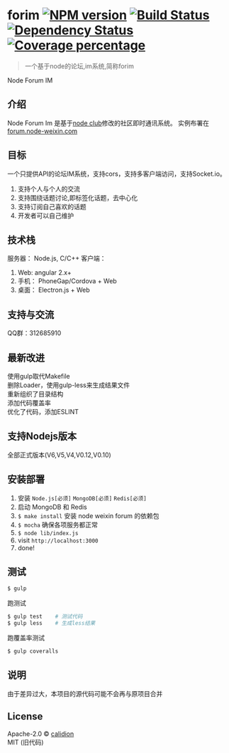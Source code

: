 # forim [![NPM version][npm-image]][npm-url] [![Build Status][travis-image]][travis-url] [![Dependency Status][daviddm-image]][daviddm-url] [![Coverage percentage][coveralls-image]][coveralls-url]
> 一个基于node的论坛,im系统,简称forim

Node Forum IM

## 介绍

Node Forum Im 是基于[node club](https://github.com/cnodejs/nodeclub)修改的社区即时通讯系统。
实例布署在[forum.node-weixin.com](http://forum.node-weixin.com)

## 目标

一个只提供API的论坛IM系统，支持cors，支持多客户端访问，支持Socket.io。

1. 支持个人与个人的交流
2. 支持围绕话题讨论,即标签化话题，去中心化
3. 支持订阅自己喜欢的话题
4. 开发者可以自己维护

## 技术栈

服务器： Node.js, C/C++
客户端：
  1. Web: angular 2.x+
  2. 手机： PhoneGap/Cordova + Web
  3. 桌面： Electron.js + Web

## 支持与交流

QQ群：312685910

## 最新改进

使用gulp取代Makefile  
删除Loader，使用gulp-less来生成结果文件  
重新组织了目录结构  
添加代码覆盖率  
优化了代码，添加ESLINT  

## 支持Nodejs版本
全部正式版本(V6,V5,V4,V0.12,V0.10)

## 安装部署

1. 安装 `Node.js[必须]` `MongoDB[必须]` `Redis[必须]`
2. 启动 MongoDB 和 Redis
3. `$ make install` 安装 node weixin forum 的依赖包
5. `$ mocha` 确保各项服务都正常
6. `$ node lib/index.js`
7. visit `http://localhost:3000`
8. done!

## 测试

```bash
$ gulp
```

跑测试

```bash
$ gulp test    # 测试代码
$ gulp less    # 生成less结果

```

跑覆盖率测试

```bash
$ gulp coveralls
```

## 说明

由于差异过大，本项目的源代码可能不会再与原项目合并

## License

Apache-2.0 © [calidion](blog.3gcneta.com)  
MIT (旧代码)


[npm-image]: https://badge.fury.io/js/forim.svg
[npm-url]: https://npmjs.org/package/forim
[travis-image]: https://travis-ci.org/calidion/forim.svg?branch=master
[travis-url]: https://travis-ci.org/calidion/forim
[daviddm-image]: https://david-dm.org/calidion/forim.svg?theme=shields.io
[daviddm-url]: https://david-dm.org/calidion/forim
[coveralls-image]: https://coveralls.io/repos/calidion/forim/badge.svg
[coveralls-url]: https://coveralls.io/r/calidion/forim
